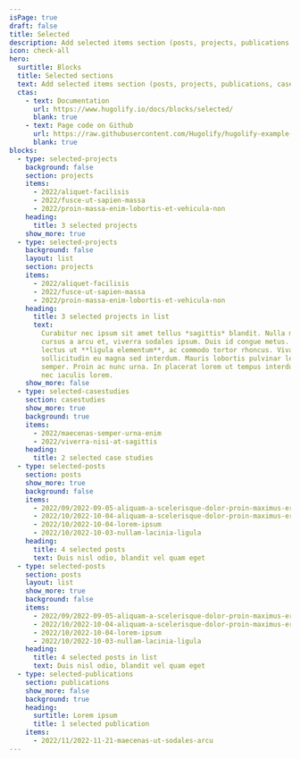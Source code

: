 ```yaml
---
isPage: true
draft: false
title: Selected
description: Add selected items section (posts, projects, publications, casestudies…)
icon: check-all
hero:
  surtitle: Blocks
  title: Selected sections
  text: Add selected items section (posts, projects, publications, casestudies…).
  ctas:
    - text: Documentation
      url: https://www.hugolify.io/docs/blocks/selected/
      blank: true
    - text: Page code on Github
      url: https://raw.githubusercontent.com/Hugolify/hugolify-example-site/refs/heads/main/content/docs/selected.md
      blank: true
blocks:
  - type: selected-projects
    background: false
    section: projects
    items:
      - 2022/aliquet-facilisis
      - 2022/fusce-ut-sapien-massa
      - 2022/proin-massa-enim-lobortis-et-vehicula-non
    heading:
      title: 3 selected projects
    show_more: true
  - type: selected-projects
    background: false
    layout: list
    section: projects
    items:
      - 2022/aliquet-facilisis
      - 2022/fusce-ut-sapien-massa
      - 2022/proin-massa-enim-lobortis-et-vehicula-non
    heading:
      title: 3 selected projects in list
      text:
        Curabitur nec ipsum sit amet tellus *sagittis* blandit. Nulla massa nibh,
        cursus a arcu et, viverra sodales ipsum. Duis id congue metus. In commodo
        lectus ut **ligula elementum**, ac commodo tortor rhoncus. Vivamus
        sollicitudin eu magna sed interdum. Mauris lobortis pulvinar lectus at
        semper. Proin ac nunc urna. In placerat lorem ut tempus interdum. Maecenas
        nec iaculis lorem.
    show_more: false
  - type: selected-casestudies
    section: casestudies
    show_more: true
    background: true
    items:
      - 2022/maecenas-semper-urna-enim
      - 2022/viverra-nisi-at-sagittis
    heading:
      title: 2 selected case studies
  - type: selected-posts
    section: posts
    show_more: true
    background: false
    items:
      - 2022/09/2022-09-05-aliquam-a-scelerisque-dolor-proin-maximus-eros-et-pellentesque
      - 2022/10/2022-10-04-aliquam-a-scelerisque-dolor-proin-maximus-eros-et-pellentesque-rhoncus
      - 2022/10/2022-10-04-lorem-ipsum
      - 2022/10/2022-10-03-nullam-lacinia-ligula
    heading:
      title: 4 selected posts
      text: Duis nisl odio, blandit vel quam eget
  - type: selected-posts
    section: posts
    layout: list
    show_more: true
    background: false
    items:
      - 2022/09/2022-09-05-aliquam-a-scelerisque-dolor-proin-maximus-eros-et-pellentesque
      - 2022/10/2022-10-04-aliquam-a-scelerisque-dolor-proin-maximus-eros-et-pellentesque-rhoncus
      - 2022/10/2022-10-04-lorem-ipsum
      - 2022/10/2022-10-03-nullam-lacinia-ligula
    heading:
      title: 4 selected posts in list
      text: Duis nisl odio, blandit vel quam eget
  - type: selected-publications
    section: publications
    show_more: false
    background: true
    heading:
      surtitle: Lorem ipsum
      title: 1 selected publication
    items:
      - 2022/11/2022-11-21-maecenas-ut-sodales-arcu
---
```

